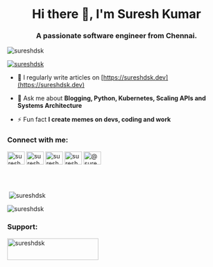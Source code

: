 <h1 align="center">Hi there 👋, I'm Suresh Kumar</h1>
<h3 align="center">A passionate software engineer from Chennai.</h3>

<p align="left"> <img src="https://komarev.com/ghpvc/?username=sureshdsk&label=Profile%20views&color=0e75b6&style=flat" alt="sureshdsk" /> </p>

<p align="left"> <a href="https://twitter.com/sureshdsk" target="blank"><img src="https://img.shields.io/twitter/follow/sureshdsk?logo=twitter&style=for-the-badge" alt="sureshdsk" /></a> </p>

- 📝 I regularly write articles on [https://sureshdsk.dev](https://sureshdsk.dev)

- 💬 Ask me about **Blogging, Python, Kubernetes, Scaling APIs and Systems Architecture**

- ⚡ Fun fact **I create memes on devs, coding and work**

<h3 align="left">Connect with me:</h3>
<p align="left">
<a href="https://twitter.com/sureshdsk" target="blank"><img align="center" src="https://raw.githubusercontent.com/rahuldkjain/github-profile-readme-generator/master/src/images/icons/Social/twitter.svg" alt="sureshdsk" height="30" width="40" /></a>
<a href="https://linkedin.com/in/sureshdsk" target="blank"><img align="center" src="https://raw.githubusercontent.com/rahuldkjain/github-profile-readme-generator/master/src/images/icons/Social/linked-in-alt.svg" alt="sureshdsk" height="30" width="40" /></a>
<a href="https://fb.com/sureshdsk" target="blank"><img align="center" src="https://raw.githubusercontent.com/rahuldkjain/github-profile-readme-generator/master/src/images/icons/Social/facebook.svg" alt="sureshdsk" height="30" width="40" /></a>
<a href="https://instagram.com/sureshdsk" target="blank"><img align="center" src="https://raw.githubusercontent.com/rahuldkjain/github-profile-readme-generator/master/src/images/icons/Social/instagram.svg" alt="sureshdsk" height="30" width="40" /></a>
<a href="https://medium.com/@sureshdsk" target="blank"><img align="center" src="https://raw.githubusercontent.com/rahuldkjain/github-profile-readme-generator/master/src/images/icons/Social/medium.svg" alt="@sureshdsk" height="30" width="40" /></a>
</p>


<br><br>

<p>&nbsp;<img align="center" src="https://github-readme-stats.vercel.app/api?username=sureshdsk&show_icons=true&locale=en" alt="sureshdsk" /></p>

<p><img align="center" src="https://github-readme-streak-stats.herokuapp.com/?user=sureshdsk&" alt="sureshdsk" /></p>

<h3 align="left">Support:</h3>
<p><a href="https://www.buymeacoffee.com/sureshdsk"> <img align="left" src="https://cdn.buymeacoffee.com/buttons/v2/default-yellow.png" height="50" width="210" alt="sureshdsk" /></a></p>
